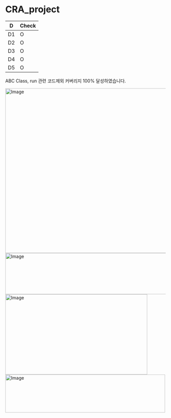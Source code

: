 # CRA_project

| D    | Check |
| ---------- | ---------------------------------------------- |
| D1 | O |
| D2 | O |
| D3 | O |
| D4 | O |
| D5 | O |

ABC Class, run 관련 코드제외 커버리지 100% 달성하였습니다.

<img width="737" height="515" alt="Image" src="https://github.com/user-attachments/assets/9ec159d3-c8de-474d-a04d-9361614ded21" />
<img width="710" height="129" alt="Image" src="https://github.com/user-attachments/assets/b60c9292-94b3-4813-b01b-059efef61d41" />
<img width="446" height="251" alt="Image" src="https://github.com/user-attachments/assets/664ed575-2193-4a21-a22e-3167c7129625" />
<img width="502" height="119" alt="Image" src="https://github.com/user-attachments/assets/280fb57c-8062-4729-ada4-448c62e9366b" />
